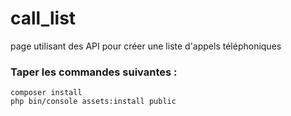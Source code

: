 # call_list
page utilisant des API pour créer une liste d'appels téléphoniques

### Taper les commandes suivantes :
```
composer install
php bin/console assets:install public
```